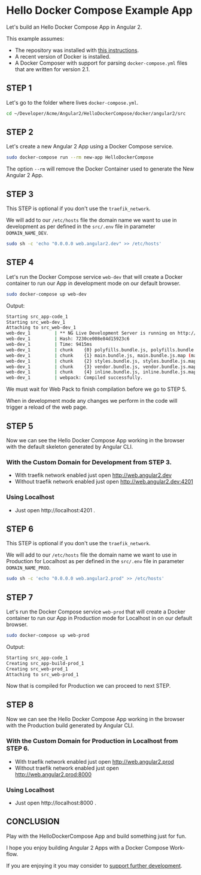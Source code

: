 # Hello Docker Compose Example App

Let's build an Hello Docker Compose App in Angular 2.

This example assumes:

* The repository was installed with [this instructions](https://gitlab.com/exadra37-docker-compose/angular2/blob/master/docs/how-to/install.md).
* A recent version of Docker is installed.
* A Docker Composer with support for parsing `docker-compose.yml` files that are written for version 2.1.


## STEP 1

Let's go to the folder where lives `docker-compose.yml`.

```bash
cd ~/Developer/Acme/Angular2/HelloDockerCompose/docker/angular2/src
```


## STEP 2

Let's create a new Angular 2 App using a Docker Compose service.

```bash
sudo docker-compose run --rm new-app HelloDockerCompose
```

The option `--rm` will remove the Docker Container used to generate the New Angular 2 App.


## STEP 3

This STEP is optional if you don't use the `traefik_network`.

We will add to our `/etc/hosts` file the domain name we want to use in development as per defined in the `src/.env` file in parameter `DOMAIN_NAME_DEV`.

```bash
sudo sh -c 'echo "0.0.0.0 web.angular2.dev" >> /etc/hosts'
```

## STEP 4

Let's run the Docker Compose service `web-dev` that will create a Docker container to run our App in development mode on our default browser.

```bash
sudo docker-compose up web-dev
```

Output:

```bash
Starting src_app-code_1
Starting src_web-dev_1
Attaching to src_web-dev_1
web-dev_1         | ** NG Live Development Server is running on http://0.0.0.0:4200 **
web-dev_1         | Hash: 7230ce008e84d15923c6
web-dev_1         | Time: 9415ms
web-dev_1         | chunk    {0} polyfills.bundle.js, polyfills.bundle.js.map (polyfills) 165 kB {4} [initial] [rendered]
web-dev_1         | chunk    {1} main.bundle.js, main.bundle.js.map (main) 3.62 kB {3} [initial] [rendered]
web-dev_1         | chunk    {2} styles.bundle.js, styles.bundle.js.map (styles) 9.77 kB {4} [initial] [rendered]
web-dev_1         | chunk    {3} vendor.bundle.js, vendor.bundle.js.map (vendor) 2.39 MB [initial] [rendered]
web-dev_1         | chunk    {4} inline.bundle.js, inline.bundle.js.map (inline) 0 bytes [entry] [rendered]
web-dev_1         | webpack: Compiled successfully.
```

We must wait for Web Pack to finish compilation before we go to STEP 5.

When in development mode any changes we perform in the code will trigger a reload of the web page.


## STEP 5

Now we can see the Hello Docker Compose App working in the browser with the default skeleton generated by Angular CLI.

### With the Custom Domain for Development from STEP 3.

* With traefik network enabled just open http://web.angular2.dev
* Without traefik network enabled just open http://web.angular2.dev:4201


### Using Localhost

* Just open http://localhost:4201 .


## STEP 6

This STEP is optional if you don't use the `traefik_network`.

We will add to our `/etc/hosts` file the domain name we want to use in Production for Localhost as per defined in the `src/.env` file in parameter `DOMAIN_NAME_PROD`.

```bash
sudo sh -c 'echo "0.0.0.0 web.angular2.prod" >> /etc/hosts'
```

## STEP 7

Let's run the Docker Compose service `web-prod` that will create a Docker container to run our App in Production mode for Localhost in on our default browser.

```bash
sudo docker-compose up web-prod
```

Output:

```bash
Starting src_app-code_1
Creating src_app-build-prod_1
Creating src_web-prod_1
Attaching to src_web-prod_1
```

Now that is compiled for Production we can proceed to next STEP.


## STEP 8

Now we can see the Hello Docker Compose App working in the browser with the Production build generated by Angular CLI.

### With the Custom Domain for Production in Localhost from STEP 6.

* With traefik network enabled just open http://web.angular2.prod
* Without traefik network enabled just open http://web.angular2.prod:8000


### Using Localhost

* Just open http://localhost:8000 .


## CONCLUSION

Play with the HelloDockerCompose App and build something just for fun.

I hope you enjoy building Angular 2 Apps with a Docker Compose Work-flow.

If you are enjoying it you may consider to [support further development](https://gitlab.com/exadra37-docker-compose/angular2#support-development).

